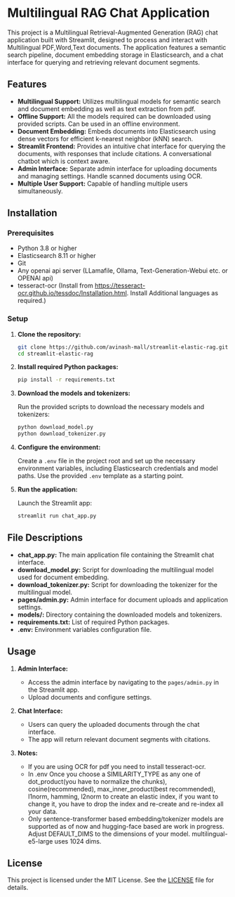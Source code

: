 # Multilingual RAG Chat Application

This project is a Multilingual Retrieval-Augmented Generation (RAG) chat application built with Streamlit, designed to process and interact with Multilingual PDF,Word,Text documents. The application features a semantic search pipeline, document embedding storage in Elasticsearch, and a chat interface for querying and retrieving relevant document segments.

## Features

- **Multilingual Support:** Utilizes multilingual models for semantic search and document embedding as well as text extraction from pdf.
- **Offline Support:** All the models required can be downloaded using provided scripts. Can be used in an offline environment.
- **Document Embedding:** Embeds documents into Elasticsearch using dense vectors for efficient k-nearest neighbor (kNN) search.
- **Streamlit Frontend:** Provides an intuitive chat interface for querying the documents, with responses that include citations. A conversational chatbot which is context aware.
- **Admin Interface:** Separate admin interface for uploading documents and managing settings. Handle scanned documents using OCR.
- **Multiple User Support:** Capable of handling multiple users simultaneously.

## Installation

### Prerequisites

- Python 3.8 or higher
- Elasticsearch 8.11 or higher
- Git
- Any openai api server (LLamafile, Ollama, Text-Generation-Webui etc. or OPENAI api)
- tesseract-ocr (Install from https://tesseract-ocr.github.io/tessdoc/Installation.html. Install Additional languages as required.)

### Setup

1. **Clone the repository:**

   ```bash
   git clone https://github.com/avinash-mall/streamlit-elastic-rag.git
   cd streamlit-elastic-rag
   ```

2. **Install required Python packages:**

   ```bash
   pip install -r requirements.txt
   ```

3. **Download the models and tokenizers:**

   Run the provided scripts to download the necessary models and tokenizers:

   ```bash
   python download_model.py
   python download_tokenizer.py
   ```

4. **Configure the environment:**

   Create a `.env` file in the project root and set up the necessary environment variables, including Elasticsearch credentials and model paths. Use the provided `.env` template as a starting point.

5. **Run the application:**

   Launch the Streamlit app:

   ```bash
   streamlit run chat_app.py
   ```

## File Descriptions

- **chat_app.py:** The main application file containing the Streamlit chat interface.
- **download_model.py:** Script for downloading the multilingual model used for document embedding.
- **download_tokenizer.py:** Script for downloading the tokenizer for the multilingual model.
- **pages/admin.py:** Admin interface for document uploads and application settings.
- **models/:** Directory containing the downloaded models and tokenizers.
- **requirements.txt:** List of required Python packages.
- **.env:** Environment variables configuration file.

## Usage

1. **Admin Interface:**
   - Access the admin interface by navigating to the `pages/admin.py` in the Streamlit app.
   - Upload documents and configure settings.

2. **Chat Interface:**
   - Users can query the uploaded documents through the chat interface.
   - The app will return relevant document segments with citations.

3. **Notes:**
   - If you are using OCR for pdf you need to install tesseract-ocr.
   - In .env Once you choose a SIMILARITY_TYPE as any one of dot_product(you have to normalize the chunks), cosine(recommended), max_inner_product(best recommended), l1norm, hamming, l2norm to create an elastic index, if you want to change it, you have to drop the index and re-create and re-index all your data.
   - Only sentence-transformer based embedding/tokenizer models are supported as of now and hugging-face based are work in progress. Adjust DEFAULT_DIMS to the dimensions of your model. multilingual-e5-large uses 1024 dims.

## License

This project is licensed under the MIT License. See the [LICENSE](LICENSE) file for details.
